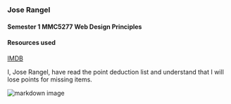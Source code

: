### Jose Rangel
#### Semester 1 MMC5277 Web Design Principles
#### Resources used
[IMDB](http://imdb.com)

I, Jose Rangel, have read the point deduction list and understand that I will lose points for missing items.

![markdown image](https://encrypted-tbn0.gstatic.com/images?q=tbn:ANd9GcRRHMJBrqCaqA3efIQm16rSuQZBl1LCHWZIYA&usqp=CAU)

